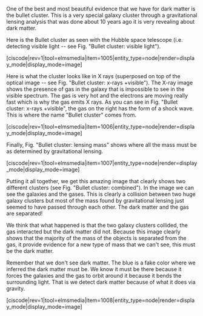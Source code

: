 One of the best and most beautiful evidence that we have for dark matter is the bullet cluster. This is a very special galaxy cluster through a gravitational lensing analysis that was done about 10 years ago it is very revealing about dark matter.

Here is the Bullet cluster as seen with the Hubble space telescope (i.e. detecting visible light -- see Fig. "Bullet cluster: visible light").

[ciscode|rev=1|tool=elmsmedia|item=1005|entity_type=node|render=display_mode|display_mode=image]

Here is what the cluster looks like in X rays (superposed on top of the optical image -- see Fig. "Bullet cluster: x-rays +visible"). The X-ray image shows the presence of gas in the galaxy that is impossible to see in the visible spectrum. The gas is very hot and the electrons are moving really fast which is why the gas emits X rays. As you can see in Fig. "Bullet cluster: x-rays +visible", the gas on the right has the form of a shock wave. This is where the name "Bullet cluster" comes from.

[ciscode|rev=1|tool=elmsmedia|item=1006|entity_type=node|render=display_mode|display_mode=image]

Finally, Fig. "Bullet cluster: lensing mass" shows where all the mass must be as determined by gravitational lensing.

[ciscode|rev=1|tool=elmsmedia|item=1007|entity_type=node|render=display_mode|display_mode=image]

Putting it all together, we get this amazing image that clearly shows two different clusters (see Fig. "Bullet cluster: combined"). In the image we can see the galaxies and the gases. This is clearly a collision between two huge galaxy clusters but most of the mass found by gravitational lensing just seemed to have passed through each other. The dark matter and the gas are separated!

We think that what happened is that the two galaxy clusters collided, the gas interacted but the dark matter did not. Because this image clearly shows that the majority of the mass of the objects is separated from the gas, it provide evidence for a new type of mass that we can't see, this must be the dark matter. 

Remember that we don't see dark matter. The blue is a fake color where we inferred the dark matter must be. We know it must be there because it forces the galaxies and the gas to orbit around it because it bends the surrounding light. That is we detect dark matter because of what it does via gravity.

[ciscode|rev=1|tool=elmsmedia|item=1008|entity_type=node|render=display_mode|display_mode=image]